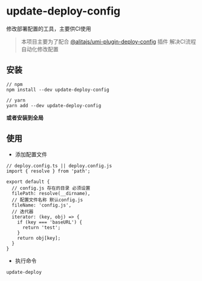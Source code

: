 # update-deploy-config
修改部署配置的工具，主要供CI使用

> 本项目主要为了配合 [@alitajs/umi-plugin-deploy-config](https://github.com/alitajs/umi-plugin-packages/tree/master/packages/umi-plugin-deploy-config) 插件 解决CI流程自动化修改配置

## 安装

```
// npm 
npm install --dev update-deploy-config

// yarn
yarn add --dev update-deploy-config
```

**或者安装到全局**

## 使用

* 添加配置文件

```
// deploy.config.ts || deploy.config.js
import { resolve } from 'path';

export default {
  // config.js 存在的目录 必须设置
  filePath: resolve(__dirname),
  // 配置文件名称 默认config.js
  fileName: 'config.js',
  // 迭代器 
  iterator: (key, obj) => {
    if (key === 'baseURL') {
      return 'test';
    }
    return obj[key];
  }
}
```

* 执行命令

```
update-deploy
```

